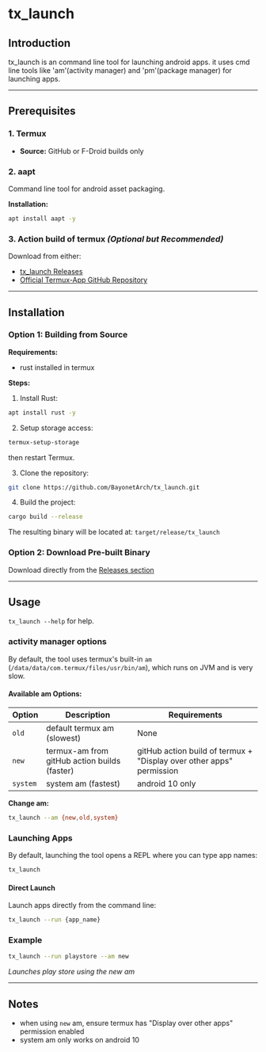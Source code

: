 # tx_launch

## Introduction

tx_launch is an command line tool for launching android apps.
it uses cmd line tools like 'am'(activity manager) and 'pm'(package manager) for launching apps.

---

## Prerequisites

### 1. Termux
- **Source:** GitHub or F-Droid builds only

### 2. aapt
Command line tool for android asset packaging.

**Installation:**
```bash
apt install aapt -y
```

### 3. Action build of termux *(Optional but Recommended)*
Download from either:
- [tx_launch Releases](https://github.com/BayonetArch/tx_launch/releases)
- [Official Termux-App GitHub Repository](https://github.com/termux/termux-app)

---

## Installation

### Option 1: Building from Source

**Requirements:**
- rust installed in termux

**Steps:**

1. Install Rust:
```bash
apt install rust -y
```

2. Setup storage access:
```bash
termux-setup-storage
```
then restart Termux.

3. Clone the repository:
```bash
git clone https://github.com/BayonetArch/tx_launch.git
```

4. Build the project:
```bash
cargo build --release
```

The resulting binary will be located at: `target/release/tx_launch`

### Option 2: Download Pre-built Binary

Download directly from the [Releases section](https://github.com/BayonetArch/tx_launch/releases)

---

## Usage

`tx_launch --help` for help.

### activity manager options

By default, the tool uses termux's built-in `am` (`/data/data/com.termux/files/usr/bin/am`), which runs on JVM and is very slow.

#### Available am Options:

| Option | Description | Requirements |
|--------|-------------|--------------|
| `old` | default termux am (slowest) | None |
| `new` | termux-am from gitHub action builds (faster) | gitHub action build of termux + "Display over other apps" permission |
| `system` | system am (fastest) | android 10 only |

**Change am:**
```bash
tx_launch --am {new,old,system}
```

### Launching Apps

By default, launching the tool opens a REPL where you can type app names:
```bash
tx_launch
```

#### Direct Launch
Launch apps directly from the command line:
```bash
tx_launch --run {app_name}
```

### Example

```bash
tx_launch --run playstore --am new
```
*Launches play store using the new am*

---

## Notes

- when using `new` am, ensure termux has "Display over other apps" permission enabled
- system am only works on android 10
